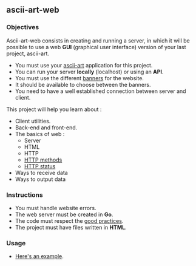 ## ascii-art-web

### Objectives

Ascii-art-web consists in creating and running a server, in which it will be possible to use a web **GUI** (graphical user interface) version of your last project, ascii-art.

- You must use your [ascii-art](https://github.com/01-edu/public/blob/master/subjects/ascii-art/ascii-art.en.md) application for this project.
- You can run your server **locally** (localhost) or using an **API**.
- You must use the different [banners](https://github.com/01-edu/public/tree/master/subjects/ascii-art) for the website.
- It should be available to choose between the banners.
- You need to have a well established connection between server and client.

This project will help you learn about :

- Client utilities.
- Back-end and front-end.
- The basics of web :
  - Server
  - HTML
  - HTTP
  - [HTTP methods](https://www.tutorialspoint.com/http/http_methods.htm)
  - [HTTP status](https://www.restapitutorial.com/httpstatuscodes.html)
- Ways to receive data
- Ways to output data

### Instructions

- You must handle website errors.
- The web server must be created in **Go**.
- The code must respect the [good practices](https://github.com/01-edu/public/blob/master/subjects/good-practices.en.md).
- The project must have files written in **HTML**.

### Usage

- [Here's an example](http://patorjk.com/software/taag/#p=display&f=Graffiti&t=Type%20Something%20).
